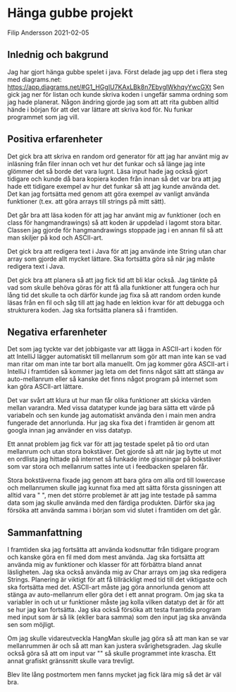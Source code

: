 # Hänga gubbe projekt

Filip Andersson 2021-02-05

## Inlednig och bakgrund

Jag har gjort hänga gubbe spelet i java. Först delade jag upp det i flera steg med diagrams.net:
https://app.diagrams.net/#G1_HGgIU7KAxLBk8n7EbyglWkhqyYwcGXt 
Sen gick jag ner för listan och kunde skriva koden i ungefär samma ordning som jag hade planerat. 
Någon ändring gjorde jag som att att rita gubben alltid hände i början för att det var lättare att skriva kod för. 
Nu funkar programmet som jag vill.

## Positiva erfarenheter

Det gick bra att skriva en random ord generator för att jag har använt mig av inläsning från filer 
innan och vet hur det funkar och så länge jag inte glömmer det så borde det vara lugnt.
Läsa input hade jag också gjort tidigare och kunde då bara kopiera koden från innan så det 
var bra att jag hade ett tidigare exempel av hur det funkar så att jag kunde använda det. Det kan 
jag fortsätta med genom att göra exempel av vanligt använda funktioner 
(t.ex. att göra arrays till strings på mitt sätt).

Det går bra att läsa koden för att jag har använt mig av funktioner (och en class för hangmandrawings) 
så att koden är uppdelad i lagomt stora bitar. Classen jag gjorde för hangmandrawings stoppade jag i 
en annan fil så att man skiljer på kod och ASCII-art. 

Det gick bra att redigera text i Java för att jag använde inte String utan char array som gjorde allt 
mycket lättare. Ska fortsätta göra så när jag måste redigera text i Java.

Det gick bra att planera så att jag fick tid att bli klar också. Jag tänkte på vad som skulle behöva 
göras för att få alla funktioner att fungera och hur lång tid det skulle ta och därför kunde jag fixa 
så att random orden kunde läsas från en fil och såg till att jag hade en lektion kvar för att debugga 
och strukturera koden. Jag ska fortsätta planera så i framtiden.

## Negativa erfarenheter

Det som jag tyckte var det jobbigaste var att lägga in ASCII-art i koden för att IntelliJ lägger 
automatiskt till mellanrum som gör att man inte kan se vad man ritar om man inte tar bort alla manuellt.
Om jag kommer göra ASCII-art i IntelliJ i framtiden så kommer jag leta om det finns något sätt att 
stänga av auto-mellanrum eller så kanske det finns något program på internet som kan göra ASCII-art 
lättare.

Det var svårt att klura ut hur man får olika funktioner att skicka värden mellan varandra. Med vissa 
datatyper kunde jag bara sätta ett värde på variabeln och sen kunde jag automatiskt använda den 
i main men andra fungerade det annorlunda. Hur jag ska fixa det i framtiden är genom att googla innan 
jag använder en viss datatyp.

Ett annat problem jag fick var för att jag testade spelet på tio ord utan mellanrum och utan stora 
bokstäver. Det gjorde så att när jag bytte ut mot en ordlista jag hittade på internet så funkade inte 
gissningar på bokstäver som var stora och mellanrum sattes inte ut i feedbacken spelaren får. 

Stora bokstäverna fixade jag genom att bara göra om alla ord till lowercase och mellanrumen skulle jag kunnat 
fixa med att sätta första gissningen att alltid vara " ", men det större problemet är att jag inte testade 
på samma data som jag skulle använda med den färdiga produkten. Därför ska jag försöka att använda samma i 
början som vid slutet i framtiden om det går.

## Sammanfattning

I framtiden ska jag fortsätta att använda kodsnuttar från tidigare program och kanske göra en fil med dom mest 
använda. Jag ska fortsätta att använda mig av funktioner och klasser för att förbättra bland annat läsligheten. 
Jag ska också använda mig av Char arrays om jag ska redigera Strings. Planering är viktigt för att få tillräckligt 
med tid till det viktigaste och ska fortsätta med det. ASCII-art måste jag göra annorlunda genom att stänga av 
auto-mellanrum eller göra det i ett annat program. Om jag ska ta variabler in och ut ur funktioner måste jag kolla 
vilken datatyp det är för att se hur jag kan fortsätta. Jag ska också försöka att testa framtida program med input 
som är så lik (ekller bara samma) som den input jag ska använda sen som möjligt.

Om jag skulle vidareutveckla HangMan skulle jag göra så att man kan se var mellanrummen är och så att man kan justera 
svårighetsgraden. Jag skulle också göra så att om input var "" så skulle programmet inte krascha. Ett annat grafiskt 
gränssnitt skulle vara trevligt. 

Blev lite lång postmortem men fanns mycket jag fick lära mig så det är väl bra.
